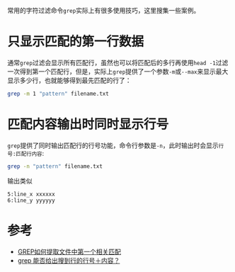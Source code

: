 常用的字符过滤命令`grep`实际上有很多使用技巧，这里搜集一些案例。

# 只显示匹配的第一行数据

通常`grep`过滤会显示所有匹配行，虽然也可以将匹配后的多行再使用`head -1`过滤一次得到第一个匹配行，但是，实际上`grep`提供了一个参数`-m`或`--max`来显示最大显示多少行，也就能够得到最先匹配的行了：

```bash
grep -m 1 "pattern" filename.txt
```

# 匹配内容输出时同时显示行号

`grep`提供了同时输出匹配行的行号功能，命令行参数是`-n`，此时输出时会显示`行号:匹配行内容`:

```bash
grep -n "pattern" filename.txt
```

输出类似

```
5:line_x xxxxxx
6:line_y yyyyyy
```

# 参考

* [GREP如何提取文件中第一个相关匹配](http://bbs.chinaunix.net/thread-3590779-1-1.html)
* [grep 能否给出搜到行的行号＋内容？](http://bbs.chinaunix.net/thread-286265-1-1.html)